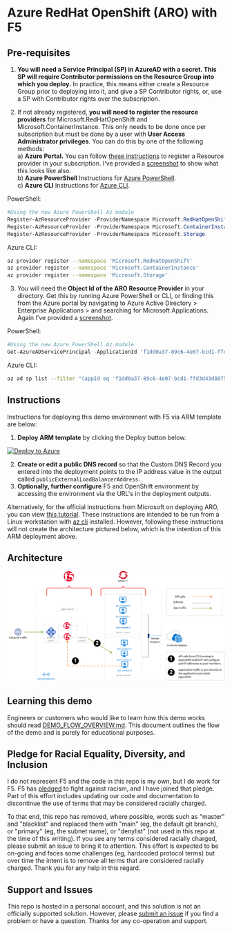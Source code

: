 # Azure RedHat OpenShift (ARO) with F5

## Pre-requisites
1. **You will need a Service Principal (SP) in AzureAD with a secret. This SP will require Contributor permissions on the Resource Group into which you deploy.** In practice, this means either create a Resource Group prior to deploying into it, and give a SP Contributor rights, or, use a SP with Contributor rights over the subscription.

2. If not already registered, **you will need to register the resource providers** for Microsoft.RedHatOpenShift and Microsoft.ContainerInstance. This only needs to be done once per subscription but must be done by a user with **User Access Administrator privileges**. You can do this by one of the following methods:  
 a) **Azure Portal.** You can follow [these instructions](https://docs.microsoft.com/en-us/azure/azure-resource-manager/management/resource-providers-and-types#azure-portal) to register a Resource provider in your subscription. I've provided a [screenshot](images/register-resource-provider.PNG) to show what this looks like also.  
 b) **Azure PowerShell** Instructions for [Azure PowerShell](https://docs.microsoft.com/en-us/azure/azure-resource-manager/management/resource-providers-and-types#azure-powershell).  
 c) **Azure CLI** Instructions for [Azure CLI](https://docs.microsoft.com/en-us/azure/azure-resource-manager/management/resource-providers-and-types#azure-cli).  

PowerShell:  
  ```powershell
  #Using the new Azure PowerShell Az module
  Register-AzResourceProvider -ProviderNamespace Microsoft.RedHatOpenShift
  Register-AzResourceProvider -ProviderNamespace Microsoft.ContainerInstance
  Register-AzResourceProvider -ProviderNamespace Microsoft.Storage
  ``` 
Azure CLI:  
  ```bash
  az provider register --namespace 'Microsoft.RedHatOpenShift'
  az provider register --namespace 'Microsoft.ContainerInstance'
  az provider register --namespace 'Microsoft.Storage'
  ```

3. You will need the **Object Id of the ARO Resource Provider** in your directory. Get this by running Azure PowerShell or CLI, or finding this from the Azure portal by navigating to Azure Active Directory > Enterprise Applications > and searching for Microsoft Applications. Again I've provided a [screenshot](images/ARO-RP.PNG).

PowerShell:  
  ```powershell
  #Using the new Azure PowerShell Az module
  Get-AzureADServicePrincipal -ApplicationId 'f1dd0a37-89c6-4e07-bcd1-ffd3d43d8875'
  ``` 
Azure CLI:  
  ```bash
  az ad sp list --filter "(appId eq 'f1dd0a37-89c6-4e07-bcd1-ffd3d43d8875')"
  ```

## Instructions
Instructions for deploying this demo environment with F5 via ARM template are below:
1. **Deploy ARM template** by clicking the Deploy button below.  

  [![Deploy to Azure](http://azuredeploy.net/deploybutton.png)](https://portal.azure.com/#create/Microsoft.Template/uri/https%3A%2F%2Fraw.githubusercontent.com%2Fmikeoleary%2Fazure-redhat-openshift-f5%2Fmain%2Fdeploy.json)  
  
2. **Create or edit a public DNS record** so that the Custom DNS Record you entered into the deployment points to the IP address value in the output called `publicExternalLoadBalancerAddress`.
3. **Optionally, further configure** F5 and OpenShift environment by accessing the environment via the URL's in the deployment outputs.

Alternatively, for the official instructions from Microsoft on deploying ARO, you can view [this tutorial](https://docs.microsoft.com/en-us/azure/openshift/tutorial-create-cluster). These instructions are intended to be run from a Linux workstation with [az cli](https://docs.microsoft.com/en-us/cli/azure/install-azure-cli) installed. However, following these instructions will not create the architecture pictured below, which is the intention of this ARM deployment above.

## Architecture
![Image of Architecture](images/ARO-with-f5.png)

## Learning this demo
Engineers or customers who would like to learn how this demo works should read [DEMO_FLOW_OVERVIEW.md](DEMO_FLOW_OVERVIEW.md). This document outlines the flow of the demo and is purely for educational purposes.

## Pledge for Racial Equality, Diversity, and Inclusion
I do not represent F5 and the code in this repo is my own, but I do work for F5. F5 has [pledged](https://www.f5.com/company/blog/our-pledge-for-racial-equality--diversity--and-inclusion) to fight against racism, and I have joined that pledge. Part of this effort includes updating our code and documentation to discontinue the use of terms that may be considered racially charged.  
  
To that end, this repo has removed, where possible, words such as "master" and "blacklist" and replaced them with "main" (eg, the default git branch), or "primary" (eg, the subnet name), or "denylist" (not used in this repo at the time of this writing). If you see any terms considered racially charged, please submit an issue to bring it to attention. This effort is expected to be on-going and faces some challenges (eg, hardcoded protocol terms) but over time the intent is to remove all terms that are considered racially charged. Thank you for any help in this regard.

## Support and Issues
This repo is hosted in a personal account, and this solution is not an officially supported solution. However, please [submit an issue](https://github.com/mikeoleary/azure-redhat-openshift-f5/issues) if you find a problem or have a question. Thanks for any co-operation and support.
